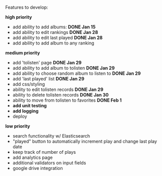 Features to develop:


**high priority**
* add ability to add albums: **DONE Jan 15**
* add ability to edit rankings **DONE Jan 28**
* add ability to edit last played **DONE Jan 28**
* add ability to add album to any ranking


**medium priority**
* add 'tolisten' page **DONE Jan 29**
* add ability to add album to tolisten **DONE Jan 29**
* add ability to choose random album to listen to **DONE Jan 29**
* add 'last played' list **DONE Jan 29**
* add css/styling
* ability to edit tolisten records **DONE Jan 29**
* ability to delete tolisten records **DONE Jan 30**
* ability to move from tolisten to favorites **DONE Feb 1**
* **add unit testing**
* **add logging**
* deploy


**low priority**
* search functionality w/ Elasticsearch
* "played" button to automatically increment play and change last play date
* keep track of number of plays
* add analytics page
* additional validators on input fields
* google drive integration

